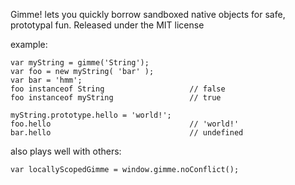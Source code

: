Gimme! lets you quickly borrow sandboxed native objects for safe, prototypal fun.
Released under the MIT license

example:

    var myString = gimme('String');
    var foo = new myString( 'bar' );
    var bar = 'hmm';
    foo instanceof String                   // false
    foo instanceof myString                 // true

    myString.prototype.hello = 'world!';
    foo.hello                               // 'world!'
    bar.hello                               // undefined

also plays well with others:
    
    var locallyScopedGimme = window.gimme.noConflict();